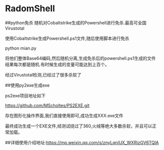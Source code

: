 # RadomShell
##python免杀
随机对Cobaltstrike生成的Powershell进行免杀.最高可全国Virustotal

使用Cobaltstrike生成Powershell.ps1文件,随后使用脚本进行免杀

python mian.py

将他们整体Base64编码,然后随机分离,生成免杀后的powershell.ps1生成的文件结果每次都是随机.有时候生成的变量可能达到上百个。

经过Virustotal检测,已经过了很多杀软了

##使用py2exe生成exe

ps2exe项目地址如下

https://github.com/MScholtes/PS2EXE.git

存在图形化操作界面,我们直接使用即可,成功生成XXX.exe文件

最终成功生成一个EXE文件,经测试绕过了360,火绒等绝大多数杀软，并且可以正常加载。

##详细使用介绍地址:https://mp.weixin.qq.com/s/znyLqniUX_WXRizGV6TQlA


